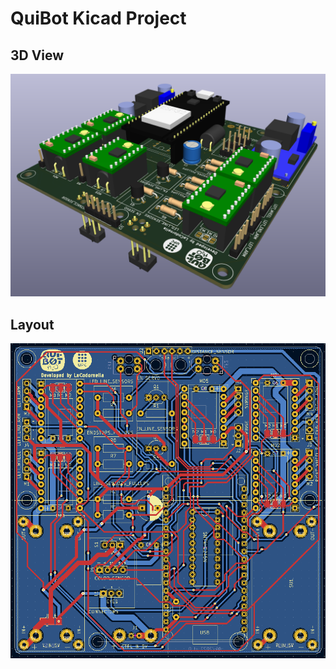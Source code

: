# QuiBot Kicad Project

## 3D View
![PCB QuiBot 3D view](../static/PCB_3D_view.PNG)

## Layout
![PCB QuiBot Layout](../static/PCB_Layout.PNG)